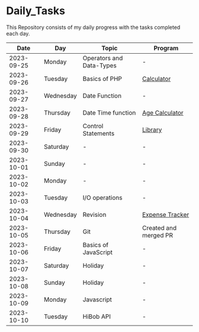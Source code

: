# Daily_Tasks

This Repository consists of my daily progress with the tasks completed each day.

| **Date**       | **Day** | **Topic** | **Program**|
|------------|---------|-----------|------------|
| 2023-09-25 | Monday  | Operators and Data-Types | - |
| 2023-09-26 | Tuesday | Basics of PHP | [Calculator](./Mini%20Projects/Calculator) |
| 2023-09-27 | Wednesday | Date Function | - |
| 2023-09-28 | Thursday | Date Time function | [Age Calculator](./Mini%20Projects/Age%20Calculator) |
| 2023-09-29 | Friday | Control Statements | [Library](./Mini%20Projects/Library%20Management%20System) |
| 2023-09-30 | Saturday | - | - |
| 2023-10-01 | Sunday | - | - |
| 2023-10-02 | Monday | -  | - |
| 2023-10-03 | Tuesday | I/O operations | - |
| 2023-10-04 | Wednesday | Revision | [Expense Tracker](./Mini%20Projects/Expense%20Calculator) |
| 2023-10-05 | Thursday | Git | Created and merged PR |
| 2023-10-06 | Friday | Basics of JavaScript | - |
| 2023-10-07 | Saturday | Holiday | - |
| 2023-10-08 | Sunday   | Holiday | - |
| 2023-10-09 | Monday | Javascript | - |
| 2023-10-10 | Tuesday | HiBob API | - |
